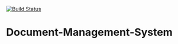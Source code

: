 [![Build Status](https://semaphoreci.com/api/v1/thecodingpoet/document-management-system-6/branches/development/shields_badge.svg)](https://semaphoreci.com/thecodingpoet/document-management-system-6)
# Document-Management-System

